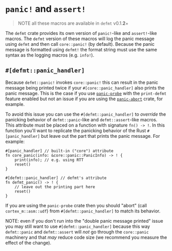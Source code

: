 # `panic!` and `assert!`

> NOTE all these macros are available in `defmt` v0.1.**2**+

The `defmt` crate provides its own version of `panic!`-like and `assert!`-like macros.
The `defmt` version of these macros will log the panic message using `defmt` and then call `core::panic!` (by default).
Because the panic message is formatted using `defmt!` the format string must use the same syntax as the logging macros (e.g. `info!`).

## `#[defmt::panic_handler]`

Because `defmt::panic!` invokes `core::panic!` this can result in the panic message being printed twice if your `#[core::panic_handler]` also prints the panic message.
This is the case if you use [`panic-probe`] with the `print-defmt` feature enabled but not an issue if you are using the [`panic-abort`] crate, for example.

[`panic-probe`]: https://crates.io/crates/panic-probe
[`panic-abort`]: https://crates.io/crates/panic-abort

To avoid this issue you can use the `#[defmt::panic_handler]` to *override* the panicking behavior of `defmt::panic`-like and `defmt::assert`-like macros.
This attribute must be placed on a function with signature `fn() -> !`.
In this function you'll want to replicate the panicking behavior of the Rust `#[panic_handler]` but leave out the part that prints the panic message.
For example:

<!-- NOTE(ignore) we can't compile this test because the `panic_handler` defined here collides with the one in `std` -->

``` rust, ignore
#[panic_handler] // built-in ("core") attribute
fn core_panic(info: &core::panic::PanicInfo) -> ! {
    print(info); // e.g. using RTT
    reset()
}

#[defmt::panic_handler] // defmt's attribute
fn defmt_panic() -> ! {
    // leave out the printing part here
    reset()
}
```

If you are using the `panic-probe` crate then you should "abort" (call `cortex_m::asm::udf`) from `#[defmt::panic_handler]` to match its behavior.

NOTE: even if you don't run into the "double panic message printed" issue you may still want to use `#[defmt::panic_handler]` because this way `defmt::panic` and `defmt::assert` will *not* go through the `core::panic` machinery and that *may* reduce code size (we recommend you measure the effect of the change).
